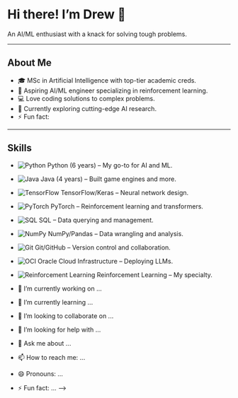 # Hi there! I’m Drew 🌟
An AI/ML enthusiast with a knack for solving tough problems.

---
## About Me
- 🎓 MSc in Artificial Intelligence with top-tier academic creds.
- 🤖 Aspiring AI/ML engineer specializing in reinforcement learning.
- 💻 Love coding solutions to complex problems.
- 🌱 Currently exploring cutting-edge AI research.
- ⚡ Fun fact:

---

## Skills
- ![Python](https://img.shields.io/badge/-Python-3776AB?style=flat&logo=python) Python (6 years) – My go-to for AI and ML.
- ![Java](https://img.shields.io/badge/-Java-007396?style=flat&logo=java) Java (4 years) – Built game engines and more.
- ![TensorFlow](https://img.shields.io/badge/-TensorFlow-FF6F00?style=flat&logo=tensorflow) TensorFlow/Keras – Neural network design.
- ![PyTorch](https://img.shields.io/badge/-PyTorch-EE4C2C?style=flat&logo=pytorch) PyTorch – Reinforcement learning and transformers.
- ![SQL](https://img.shields.io/badge/-SQL-4479A1?style=flat&logo=postgresql) SQL – Data querying and management.
- ![NumPy](https://img.shields.io/badge/-NumPy-013243?style=flat&logo=numpy) NumPy/Pandas – Data wrangling and analysis.
- ![Git](https://img.shields.io/badge/-Git-F05032?style=flat&logo=git) Git/GitHub – Version control and collaboration.
- ![OCI](https://img.shields.io/badge/-OCI-FF0000?style=flat&logo=oracle) Oracle Cloud Infrastructure – Deploying LLMs.
- ![Reinforcement Learning](https://img.shields.io/badge/-Reinforcement%20Learning-00CED1?style=flat) Reinforcement Learning – My specialty.


- 🔭 I’m currently working on ...
- 🌱 I’m currently learning ...
- 👯 I’m looking to collaborate on ...
- 🤔 I’m looking for help with ...
- 💬 Ask me about ...
- 📫 How to reach me: ...
- 😄 Pronouns: ...
- ⚡ Fun fact: ...
-->
